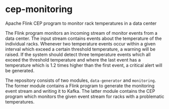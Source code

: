 # cep-monitoring
Apache Flink CEP program to monitor rack temperatures in a data center

The Flink program monitors an incoming stream of monitor events from a data center.
The input stream contains events about the temperature of the individual racks.
Whenever two temperature events occur within a given interval which exceed a certain threshold temperature, a warning will be raised.
If the system should detect three temperature events which all exceed the threshold temperature and where the last event has a temperature which is 1.2 times higher than the first event, a critical alert will be generated.

The repository consists of two modules, `data-generator` and `monitoring`.
The former module contains a Flink program to generate the monitoring event stream and writing it to Kafka.
The latter module contains the CEP program which monitors the given event stream for racks with a problematic temperatures.

